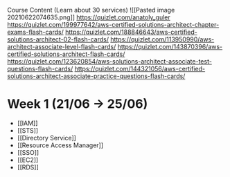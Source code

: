 Course Content (Learn about 30 services)
![[Pasted image 20210622074635.png]]
https://quizlet.com/anatoly_guler
https://quizlet.com/199977642/aws-certified-solutions-architect-chapter-exams-flash-cards/
https://quizlet.com/188846643/aws-certified-solutions-architect-02-flash-cards/
https://quizlet.com/113950990/aws-architect-associate-level-flash-cards/
https://quizlet.com/143870396/aws-certified-solutions-architect-flash-cards/
https://quizlet.com/123620854/aws-solutions-architect-associate-test-questions-flash-cards/
https://quizlet.com/144321056/aws-certified-solutions-architect-associate-practice-questions-flash-cards/

# Week 1 (21/06 -> 25/06)
- [[IAM]]
- [[STS]]
- [[Directory Service]]
- [[Resource Access Manager]]
- [[SSO]]
- [[EC2]]
- [[RDS]]